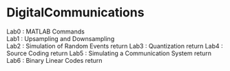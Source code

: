 # DigitalCommunications  
Lab0 : MATLAB Commands  <br>
Lab1 : Upsampling and Downsampling  <br>
Lab2 : Simulation of Random Events   return
Lab3 : Quantization   return
Lab4 : Source Coding   return
Lab5 : Simulating a Communication System   return
Lab6 : Binary Linear Codes   return
